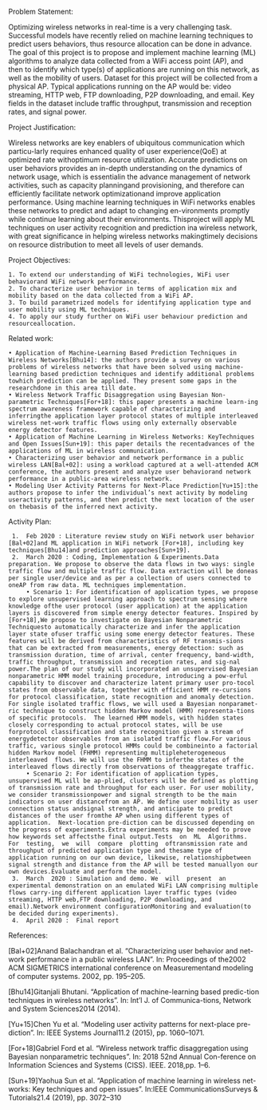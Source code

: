 Problem Statement: 

Optimizing wireless networks in real-time is a very challenging task. Successful models have recently relied on machine learning techniques to predict users behaviors, thus resource allocation can be done in advance. The goal of this project is to propose and implement machine learning (ML) algorithms to analyze data collected from a WiFi access point (AP), and then to identify which type(s) of applications are running on this network, as well as the mobility of users. Dataset for this project will be collected from a physical AP. Typical applications running on the AP would be: video streaming, HTTP web, FTP downloading, P2P downloading, and email. Key fields in the dataset include traffic throughput, transmission and reception rates, and signal power.

Project Justification:

Wireless networks are key enablers of ubiquitous communication which particu-larly requires enhanced quality of user experience(QoE) at optimized rate withoptimum resource utilization. Accurate predictions on user behaviors provides an in-depth understanding on the dynamics of network usage, which is essentialin the advance management of network activities, such as capacity planningand provisioning, and therefore can efficiently facilitate network optimizationand improve application performance. Using machine learning techniques in WiFi networks enables these networks to predict and adapt to changing en-vironments promptly while continue learning about their environments.
Thisproject will apply ML techniques on user activity recognition and prediction ina wireless network, with great significance in helping wireless networks makingtimely decisions on resource distribution to meet all levels of user demands.

Project Objectives: 

    1. To extend our understanding of WiFi technologies, WiFi user behaviorand WiFi network performance.
    2. To characterize user behavior in terms of application mix and mobility based on the data collected from a WiFi AP.
    3. To build parametrized models for identifying application type and user mobility using ML techniques.
    4. To apply our study further on WiFi user behaviour prediction and resourceallocation.
    
Related work: 

    • Application of Machine-Learning Based Prediction Techniques in Wireless Networks[Bhu14]: the authors provide a survey on various problems of wireless networks that have been solved using machine-learning based prediction techniques and identify additional problems towhich prediction can be applied. They present some gaps in the researchdone in this area till date.
    • Wireless Network Traffic Disaggregation using Bayesian Non-parametric Techniques[For+18]: this paper presents a machine learn-ing spectrum awareness framework capable of characterizing and inferringthe application layer protocol states of multiple interleaved wireless net-work traffic flows using only externally observable energy detector features.
    • Application of Machine Learning in Wireless Networks: KeyTechniques and Open Issues[Sun+19]: this paper details the recentadvances of the applications of ML in wireless communication.
    • Characterizing user behavior and network performance in a public wireless LAN[Bal+02]: using a workload captured at a well-attended ACM conference, the authors present and analyze user behaviorand network performance in a public-area wireless network.
    • Modeling User Activity Patterns for Next-Place Prediction[Yu+15]:the authors propose to infer the individual’s next activity by modeling useractivity patterns, and then predict the next location of the user on thebasis of the inferred next activity.

Activity Plan:

     1.  Feb 2020 : Literature review study on WiFi network user behavior [Bal+02]and ML application in WiFi network [For+18], including key techniques[Bhu14]and prediction approaches[Sun+19].
     2.  March 2020 : Coding, Implementation & Experiments.Data preparation. We propose to observe the data flows in two ways: single traffic flow and multiple traffic flow. Data extraction will be doneas per single user/device and as per a collection of users connected to oneAP from raw data. ML techniques implementation. 
         • Scenario 1: For identification of application types, we propose to explore unsupervised learning approach to spectrum sensing where knowledge ofthe user protocol (user application) at the application layers is discovered from simple energy detector features. Inspired by [For+18],We propose to investigate on Bayesian Nonparametric Techniquesto automatically characterize and infer the application layer state ofuser traffic using some energy detector features. These features will be derived from characteristics of RF transmis-sions that can be extracted from measurements, energy detection: such as transmission duration, time of arrival, center frequency, band-width, traffic throughput, transmission and reception rates, and sig-nal power.The plan of our study will incorporated an unsupervised Bayesian nonparametric HMM model training procedure, introducing a pow-erful capability to discover and characterize latent primary user pro-tocol states from observable data, together with efficient HMM re-cursions for protocol classification, state recognition and anomaly detection. For single isolated traffic flows, we will used a Bayesian nonparamet-ric technique to construct hidden Markov model (HMM) representa-tions of specific protocols.  The learned HMM models, with hidden states closely corresponding to actual protocol states, will be use forprotocol classification and state recognition given a stream of energydetector observables from an isolated traffic flow.For various traffic, various single protocol HMMs could be combineinto a factorial hidden Markov model (FHMM) representing multipleheterogeneous  interleaved  flows. We will use the FHMM to inferthe states of the interleaved flows directly from observations of theaggregate traffic.
         • Scenario 2: For identification of application types, unsupervised ML will be ap-plied, clusters will be defined as plotting of transmission rate and throughput for each user. For user mobility, we consider transmissionpower and signal strength to be the main indicators on user distancefrom an AP. We define user mobility as user connection status andsignal strength, and anticipate to predict distances of the user fromthe AP when using different types of application.  Next-location pre-diction can be discussed depending on the progress of experiments.Extra experiments may be needed to prove how keywords set affectsthe final output.Tests  on  ML  Algorithms.   For  testing,  we  will  compare  plotting  oftransmission rate and throughput of predicted application type and thesame type of application running on our own device, likewise, relationshipbetween signal strength and distance from the AP will be tested manuallyon our own devices.Evaluate and perform the model.
     3.  March  2020 : Simulation and demo. We  will  present  an  experimental demonstration on an emulated WiFi LAN comprising multiple flows carry-ing different application layer traffic types (video streaming, HTTP web,FTP downloading, P2P downloading, and email).Network environment configurationMonitoring and evaluation(to be decided during experiments).
     4.  April 2020 :  Final report

References:

[Bal+02]Anand Balachandran et al. “Characterizing user behavior and net-work performance in a public wireless LAN”. In: Proceedings of the2002 ACM SIGMETRICS international conference on Measurementand modeling of computer systems. 2002, pp. 195–205.

[Bhu14]Gitanjali  Bhutani.  “Application  of  machine-learning  based  predic-tion  techniques  in  wireless  networks”.  In: Int’l J. of Communica-tions, Network and System Sciences2014 (2014).

[Yu+15]Chen Yu et al. “Modeling user activity patterns for next-place pre-diction”. In: IEEE Systems Journal11.2 (2015), pp. 1060–1071.

[For+18]Gabriel Ford et al. “Wireless network traffic disaggregation using Bayesian nonparametric techniques”. In: 2018 52nd Annual Con-ference on Information Sciences and Systems (CISS). IEEE. 2018,pp. 1–6.

[Sun+19]Yaohua Sun et al. “Application of machine learning in wireless net-works: Key techniques and open issues”. In:IEEE CommunicationsSurveys & Tutorials21.4 (2019), pp. 3072–310
